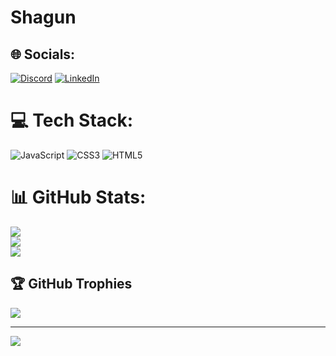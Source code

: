 # Shagun

## 🌐 Socials:
[![Discord](https://img.shields.io/badge/Discord-%237289DA.svg?logo=discord&logoColor=white)](https://discord.gg/693933001297362975) [![LinkedIn](https://img.shields.io/badge/LinkedIn-%230077B5.svg?logo=linkedin&logoColor=white)](https://linkedin.com/in/https://www.linkedin.com/in/shagun-tyagi-5a713b110) 

# 💻 Tech Stack:
![JavaScript](https://img.shields.io/badge/javascript-%23323330.svg?style=for-the-badge&logo=javascript&logoColor=%23F7DF1E) ![CSS3](https://img.shields.io/badge/css3-%231572B6.svg?style=for-the-badge&logo=css3&logoColor=white) ![HTML5](https://img.shields.io/badge/html5-%23E34F26.svg?style=for-the-badge&logo=html5&logoColor=white)
# 📊 GitHub Stats:
![](https://github-readme-stats.vercel.app/api?username=Shagun&theme=midnight-purple&hide_border=false&include_all_commits=false&count_private=false)<br/>
![](https://github-readme-streak-stats.herokuapp.com/?user=Shagun&theme=midnight-purple&hide_border=false)<br/>
![](https://github-readme-stats.vercel.app/api/top-langs/?username=Shagun&theme=midnight-purple&hide_border=false&include_all_commits=false&count_private=false&layout=compact)

## 🏆 GitHub Trophies
![](https://github-profile-trophy.vercel.app/?username=Shagun&theme=radical&no-frame=false&no-bg=true&margin-w=4)

---
[![](https://visitcount.itsvg.in/api?id=Shagun&icon=0&color=0)](https://visitcount.itsvg.in)

<!-- Proudly created with GPRM ( https://gprm.itsvg.in ) -->
